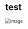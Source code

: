 # test
![image](https://user-images.githubusercontent.com/98365526/171962463-579d7ef5-55a7-4797-a638-f01097110956.png)
